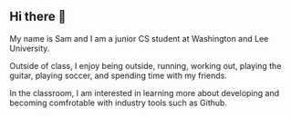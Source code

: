 ## Hi there 👋

My name is Sam and I am a junior CS student at Washington and Lee University.

Outside of class, I enjoy being outside, running, working out, playing the guitar, playing soccer, and spending time with my friends.

In the classroom, I am interested in learning more about developing and becoming comfrotable with industry tools such as Github.

<!--
**bready7/bready7** is a ✨ _special_ ✨ repository because its `README.md` (this file) appears on your GitHub profile.

Here are some ideas to get you started:

- 🔭 I’m currently working on ...
- 🌱 I’m currently learning ...
- 👯 I’m looking to collaborate on ...
- 🤔 I’m looking for help with ...
- 💬 Ask me about ...
- 📫 How to reach me: ...
- 😄 Pronouns: ...
- ⚡ Fun fact: ...
-->
